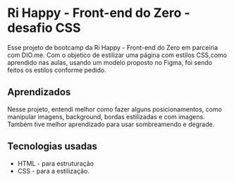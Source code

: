 
# Ri Happy - Front-end do Zero - desafio CSS

Esse projeto de bootcamp da Ri Happy - Front-end do Zero em parceiria com DIO.me. Com o objetico de estilizar uma página com estilos CSS,como aprendido nas aulas, usando um modelo proposto no Figma, foi sendo feitos os estilos conforme pedido.

## Aprendizados

Nesse projeto, entendi melhor como  fazer alguns posicionamentos, como manipular imagens, background, bordas estilizadas e com imagens. Também tive melhor aprendizado para usar sombreamendo e degrade.

## Tecnologias usadas

- HTML -  para estruturação <br>
- CSS -  para a estilização.
